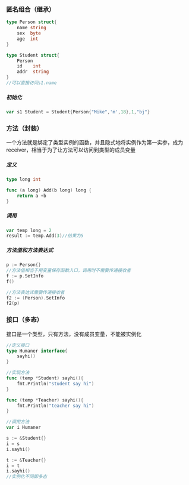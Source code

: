 ### 匿名组合（继承）

```go
type Person struct{
    name string
    sex  byte
    age  int
}

type Student struct{
    Person
    id    int
    addr  string
}
//可以直接访问s1.name
```

##### 初始化

```go
var s1 Student = Student{Person{"Mike",'m',18},1,"bj"}
```

### 方法（封装）

一个方法就是绑定了类型实例的函数，并且隐式地将实例作为第一实参，成为receiver，相当于为了让方法可以访问到类型的成员变量

##### 定义

```go
type long int

func (a long) Add(b long) long {
    return a +b
}
```

##### 调用

```go
var temp long = 2
result := temp.Add(3)//结果为5
```

##### 方法值和方法表达式

```go
p := Person{}
//方法值相当于用变量保存函数入口，调用时不需要传递接收者
f := p.SetInfo
f()

//方法表达式需要传递接收者
f2 := (Person).SetInfo
f2(p)
```

### 接口（多态）

接口是一个类型，只有方法，没有成员变量，不能被实例化

```go
//定义接口
type Humaner interface{
    sayhi()
}

//实现方法
func (temp *Student) sayhi(){
    fmt.Println("student say hi")
}

func (temp *Teacher) sayhi(){
    fmt.Println("teacher say hi")
}

//调用方法
var i Humaner

s := &Student{}
i = s
i.sayhi()

t := &Teacher{}
i = t
i.sayhi()
//实例化不同即多态
```

